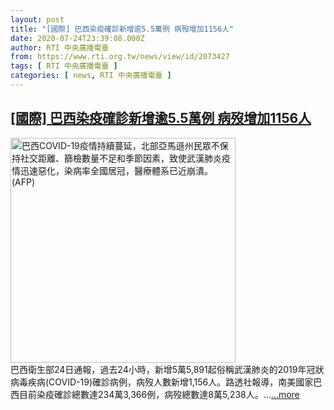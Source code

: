 ```yaml
---
layout: post
title: "[國際] 巴西染疫確診新增逾5.5萬例 病歿增加1156人"
date: 2020-07-24T23:39:08.000Z
author: RTI 中央廣播電臺
from: https://www.rti.org.tw/news/view/id/2073427
tags: [ RTI 中央廣播電臺 ]
categories: [ news, RTI 中央廣播電臺 ]
---
```

<!--1595633948000-->
[[國際] 巴西染疫確診新增逾5.5萬例 病歿增加1156人](https://www.rti.org.tw/news/view/id/2073427)
------

<div>
<img src="https://static.rti.org.tw/assets/thumbnails/2020/04/23/12b840652d164a383ccf6820b2aff89e.jpg" width="360" alt="巴西COVID-19疫情持續蔓延，北部亞馬遜州民眾不保持社交距離、篩檢數量不足和季節因素，致使武漢肺炎疫情迅速惡化，染病率全國居冠，醫療體系已近崩潰。(AFP)" title="巴西COVID-19疫情持續蔓延，北部亞馬遜州民眾不保持社交距離、篩檢數量不足和季節因素，致使武漢肺炎疫情迅速惡化，染病率全國居冠，醫療體系已近崩潰。(AFP)"><br>巴西衛生部24日通報，過去24小時，新增5萬5,891起俗稱武漢肺炎的2019年冠狀病毒疾病(COVID-19)確診病例，病歿人數新增1,156人。路透社報導，南美國家巴西目前染疫確診總數達234萬3,366例，病歿總數達8萬5,238人。...<a target="_blank" href="https://www.rti.org.tw/news/view/id/2073427">...more</a>
</div>
